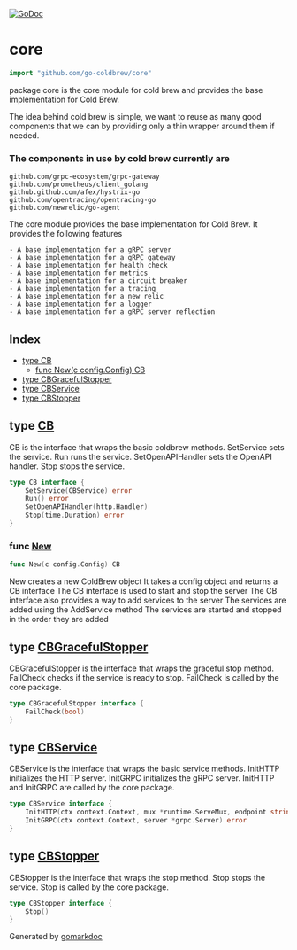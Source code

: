 <!-- Code generated by gomarkdoc. DO NOT EDIT -->

[![GoDoc](https://img.shields.io/badge/pkg.go.dev-doc-blue)](http://pkg.go.dev/github.com/go-coldbrew/core)

# core

```go
import "github.com/go-coldbrew/core"
```

package core is the core module for cold brew and provides the base implementation for Cold Brew.

The idea behind cold brew is simple, we want to reuse as many good components that we can by providing only a thin wrapper around them if needed.

### The components in use by cold brew currently are

```
github.com/grpc-ecosystem/grpc-gateway
github.com/prometheus/client_golang
github.github.com/afex/hystrix-go
github.com/opentracing/opentracing-go
github.com/newrelic/go-agent
```

The core module provides the base implementation for Cold Brew. It provides the following features

```
- A base implementation for a gRPC server
- A base implementation for a gRPC gateway
- A base implementation for health check
- A base implementation for metrics
- A base implementation for a circuit breaker
- A base implementation for a tracing
- A base implementation for a new relic
- A base implementation for a logger
- A base implementation for a gRPC server reflection
```

## Index

- [type CB](<#type-cb>)
  - [func New(c config.Config) CB](<#func-new>)
- [type CBGracefulStopper](<#type-cbgracefulstopper>)
- [type CBService](<#type-cbservice>)
- [type CBStopper](<#type-cbstopper>)


## type [CB](<https://github.com/go-coldbrew/core/blob/main/types.go#L40-L45>)

CB is the interface that wraps the basic coldbrew methods. SetService sets the service. Run runs the service. SetOpenAPIHandler sets the OpenAPI handler. Stop stops the service.

```go
type CB interface {
    SetService(CBService) error
    Run() error
    SetOpenAPIHandler(http.Handler)
    Stop(time.Duration) error
}
```

### func [New](<https://github.com/go-coldbrew/core/blob/main/core.go#L356>)

```go
func New(c config.Config) CB
```

New creates a new ColdBrew object It takes a config object and returns a CB interface The CB interface is used to start and stop the server The CB interface also provides a way to add services to the server The services are added using the AddService method The services are started and stopped in the order they are added

## type [CBGracefulStopper](<https://github.com/go-coldbrew/core/blob/main/types.go#L24-L26>)

CBGracefulStopper is the interface that wraps the graceful stop method. FailCheck checks if the service is ready to stop. FailCheck is called by the core package.

```go
type CBGracefulStopper interface {
    FailCheck(bool)
}
```

## type [CBService](<https://github.com/go-coldbrew/core/blob/main/types.go#L16-L19>)

CBService is the interface that wraps the basic service methods. InitHTTP initializes the HTTP server. InitGRPC initializes the gRPC server. InitHTTP and InitGRPC are called by the core package.

```go
type CBService interface {
    InitHTTP(ctx context.Context, mux *runtime.ServeMux, endpoint string, opts []grpc.DialOption) error
    InitGRPC(ctx context.Context, server *grpc.Server) error
}
```

## type [CBStopper](<https://github.com/go-coldbrew/core/blob/main/types.go#L31-L33>)

CBStopper is the interface that wraps the stop method. Stop stops the service. Stop is called by the core package.

```go
type CBStopper interface {
    Stop()
}
```



Generated by [gomarkdoc](<https://github.com/princjef/gomarkdoc>)
